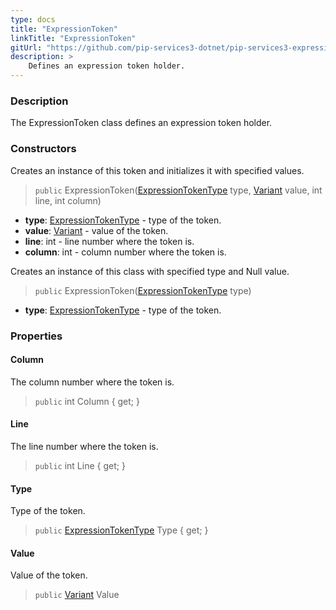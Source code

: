 ```yaml
---
type: docs
title: "ExpressionToken"
linkTitle: "ExpressionToken"
gitUrl: "https://github.com/pip-services3-dotnet/pip-services3-expressions-dotnet"
description: > 
    Defines an expression token holder.
---
```


### Description

The ExpressionToken class defines an expression token holder.


### Constructors
Creates an instance of this token and initializes it with specified values.

> `public` ExpressionToken([ExpressionTokenType](../expression_token_type) type, [Variant](../../../variants/variant) value, int line, int column)

- **type**: [ExpressionTokenType](../expression_token_type) - type of the token.
- **value**: [Variant](../../../variants/variant) - value of the token.
- **line**: int - line number where the token is.
- **column**: int - column number where the token is.

Creates an instance of this class with specified type and Null value.

> `public` ExpressionToken([ExpressionTokenType](../expression_token_type) type)

- **type**: [ExpressionTokenType](../expression_token_type) - type of the token.


### Properties

#### Column
The column number where the token is.

> `public` int Column { get; }

#### Line
The line number where the token is.

> `public` int Line { get; }

#### Type
Type of the token.

> `public` [ExpressionTokenType](../expression_token_type) Type { get; }

#### Value
Value of the token.

> `public` [Variant](../../../variants/variant) Value


